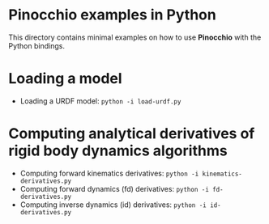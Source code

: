 # Pinocchio examples in Python

This directory contains minimal examples on how to use **Pinocchio** with the Python bindings. 

# Loading a model

- Loading a URDF model: `python -i load-urdf.py`

# Computing analytical derivatives of rigid body dynamics algorithms

- Computing forward kinematics derivatives: `python -i kinematics-derivatives.py` 
- Computing forward dynamics (fd) derivatives: `python -i fd-derivatives.py` 
- Computing inverse dynamics (id) derivatives: `python -i id-derivatives.py` 
